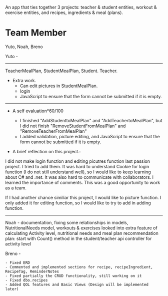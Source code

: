 An app that ties together 3 projects: teacher & student entities, workout & exercise entities, and recipes, ingredients & meal (plans). 

# Team Member

Yuto, Noah, Breno

Yuto -

---

TeacherMealPlan, StudentMealPlan, Student. Teacher.
- Extra work.
  - Can edit pictures in StudentMealPlan.
  - login
  - JavaScript to ensure that the form cannot be submitted if it is empty.
---
- A self evaluation*60/100
  -  I finished "AddStudenttoMealPlan" and "AddTeachertoMealPlan", but I did not finish "RemoveStudentFromMealPlan" and "RemoveTeacherFromMealPlan"
  -  I added validation, picture editing, and JavaScript to ensure that the form cannot be submitted if it is empty.

- A brief reflection on this project.:

I did not make login function and editing picutres function last passion project. I tried to add them. It was hard to understand Cookie for login function (I do not still understand well), so I would like to keep learning about C# and .net. It was also hard to communicate with collaborators. I learned the importance of comments. This was a good opportunity to work as a team.

If I had another chance similiar this project, I would like to picture function. I only added it for editing function, so I would like to try to add in adding function. 

---

Noah - documentation, fixing some relationships in models, NutritionalNeeds model, workouts & exercises
looked into extra feature of calculating Activity level, nutritional needs and meal plan recommendation
plan: start with Count() method in the student/teacher api controller for activity level

Breno -
```
- Fixed ERD
- Commented and implemented sections for recipe, recipeIngredient, RecipeTag, ReminderNotes
- Fixed partially the CRUD functionality, still working on it
- Fixed dbo.recipes
- Added QOL features and Basic Views (Design will be implemented later)
```
